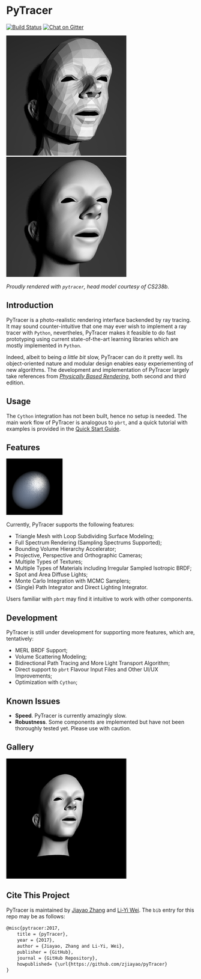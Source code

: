 # PyTracer

[![Build Status](https://travis-ci.com/zjiayao/pyTracer.svg?token=9cK4Kmeqpdioyfb1EXxS&branch=stable)](https://travis-ci.com/zjiayao/pyTracer)
[![Chat on Gitter](https://badges.gitter.im/zjiayao/pyTracer.svg)](https://gitter.im/zjiayao/pyTracer/)


![Triangle Mesh](examples/head_mesh.png)
![Loop Sudividing Surface](examples/head_loop.png)

*Proudly rendered with `pytracer`, head model courtesy of CS238b.*


## Introduction


PyTracer is a photo-realistic rendering interface
backended by ray tracing. It may sound
counter-intuitive that one may ever wish to
implement a ray tracer with `Python`, nevertheles,
PyTracer makes it feasible to do fast prototyping
using current state-of-the-art learning libraries
which are mostly implemented in `Python`.

Indeed, albeit to being *a little bit* slow, PyTracer can do it pretty well.
Its object-oriented nature and modular design enables easy experiementing
of new algorithms.
The development and implementation of PyTracer largely take references from
*[Physically Based Rendering](http://pbrt.org/)*,
both second and third edition.


## Usage

The `Cython` integration has not been built, hence no setup
is needed.
The main work flow of PyTracer is analogous to `pbrt`, and
a quick tutorial with examples is provided in the [Quick Start Guide](Quick%20Start.ipynb).


## Features


![Matte Example](examples/matte.png)


Currently, PyTracer supports the following
features:

- Triangle Mesh with Loop Subdividing Surface Modeling;
- Full Spectrum Rendering (Sampling Spectrums Supported);
- Bounding Volume Hierarchy Accelerator;
- Projective, Perspective and Orthographic Cameras;
- Multiple Types of Textures;
- Multiple Types of Materials including Irregular Sampled Isotropic BRDF;
- Spot and Area Diffuse Lights;
- Monte Carlo Integration with MCMC Samplers;
- (Single) Path Integrator and Direct Lighting Integrator.

Users familiar with `pbrt` may find it intuitive to work with other components.


## Development


PyTracer is still under development for supporting more features,
which are, tentatively:

- MERL BRDF Support;
- Volume Scattering Modeling;
- Bidirectional Path Tracing and More Light Transport Algorithm;
- Direct support to `pbrt` Flavour Input Files and Other UI/UX Improvements;
- Optimization with `Cython`;


## Known Issues

- **Speed**. PyTracer is currently amazingly slow.
- **Robustness**. Some components are implemented but have not been
thoroughly tested yet. Please use with caution.

## Gallery

![Head Model](examples/head.png)


## Cite This Project

PyTracer is maintained by [Jiayao Zhang](https://i.cs.hku.hk/~jyzhang) and
[Li-Yi Wei](https://www.liyiwei.org/). The `bib` entry for this repo may be
as follows:

    @misc{pytracer:2017,
		title = {pyTracer},
		year = {2017},
		author = {Jiayao, Zhang and Li-Yi, Wei},
		publisher = {GitHub},
		journal = {GitHub Repository},
		howpublished= {\url{https://github.com/zjiayao/pyTracer}
    }
